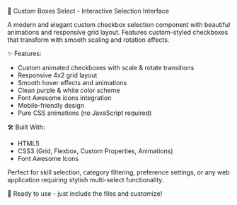 🎨 Custom Boxes Select - Interactive Selection Interface

A modern and elegant custom checkbox selection component with beautiful animations and responsive grid layout. Features custom-styled checkboxes that transform with smooth scaling and rotation effects.

✨ Features:
- Custom animated checkboxes with scale & rotate transitions
- Responsive 4x2 grid layout
- Smooth hover effects and animations  
- Clean purple & white color scheme
- Font Awesome icons integration
- Mobile-friendly design
- Pure CSS animations (no JavaScript required)

🛠️ Built With:
- HTML5
- CSS3 (Grid, Flexbox, Custom Properties, Animations)
- Font Awesome Icons

Perfect for skill selection, category filtering, preference settings, or any web application requiring stylish multi-select functionality.

🚀 Ready to use - just include the files and customize!
